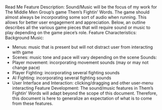 Read Me
Feature Description:
Sound/Music will be the focus of my work for The Middle Men Group’s game Them’s Fightin’
Words. The game should almost always be incorporating some sort of audio when running. This
allows for better user engagement and appreciation. Below, an outline describes all the various
game pieces that will require sound or music to play depending on the game piece’s role.
Feature Characteristics:
Background Music:
- Menus: music that is present but will not distract user from interacting with game
- Scenes: music tone and pace will vary depending on the scene
Sounds:
- Player movement: incorporating movement sounds (may or may not change pace)
- Player Fighting: incorporating several fighting sounds
- AI Fighting: incorporating several fighting sounds
- User Interface and Interaction: clicking/dragging and other user-menu interacting
Feature Development:
The sound/music features in Them’s Fightin’ Words will adapt beyond the scope of this
document. Therefore, this document is here to generalize an expectation of what is to come
from these features.